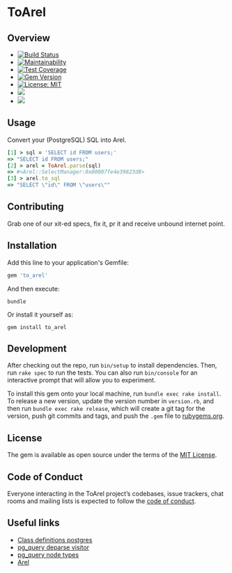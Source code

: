 # ToArel

## Overview

- [![Build Status](https://travis-ci.com/mvgijssel/to_arel.svg?branch=master)](https://travis-ci.com/mvgijssel/to_arel)
- [![Maintainability](https://api.codeclimate.com/v1/badges/0d47a7de887eca86e136/maintainability)](https://codeclimate.com/github/mvgijssel/to_arel/maintainability)
- [![Test Coverage](https://api.codeclimate.com/v1/badges/0d47a7de887eca86e136/test_coverage)](https://codeclimate.com/github/mvgijssel/to_arel/test_coverage)
- [![Gem Version](https://badge.fury.io/rb/to_arel.svg)](https://badge.fury.io/rb/to_arel)
- [![License: MIT](https://img.shields.io/badge/License-MIT-yellow.svg)](https://opensource.org/licenses/MIT)
- ![](http://ruby-gem-downloads-badge.herokuapp.com/to_arel?type=total)
- ![](http://ruby-gem-downloads-badge.herokuapp.com/to_arel?label=downloads-current-version)

## Usage

Convert your (PostgreSQL) SQL into Arel.

```ruby
[1] > sql = 'SELECT id FROM users;'
=> "SELECT id FROM users;"
[2] > arel = ToArel.parse(sql)
=> #<Arel::SelectManager:0x00007fe4e39823d8>
[3] > arel.to_sql
=> "SELECT \"id\" FROM \"users\""
```

## Contributing

Grab one of our xit-ed specs, fix it, pr it and receive unbound internet point.

## Installation

Add this line to your application's Gemfile:

```ruby
gem 'to_arel'
```

And then execute:

```shell
bundle
```

Or install it yourself as:

```shell
gem install to_arel
```

## Development

After checking out the repo, run `bin/setup` to install dependencies.
Then, run `rake spec` to run the tests.
You can also run `bin/console` for an interactive prompt that will allow you to experiment.

To install this gem onto your local machine, run `bundle exec rake install`.
To release a new version, update the version number in `version.rb`,
and then run `bundle exec rake release`, which will create a git tag for the version,
push git commits and tags, and push the `.gem` file to [rubygems.org](https://rubygems.org).

## License

The gem is available as open source under the terms of the [MIT License](https://opensource.org/licenses/MIT).

## Code of Conduct

Everyone interacting in the ToArel project’s codebases, issue trackers,
chat rooms and mailing lists is expected to follow the
[code of conduct](https://github.com/[USERNAME]/to_arel/blob/master/CODE_OF_CONDUCT.md).

## Useful links

- [Class definitions postgres](https://doxygen.postgresql.org/)
- [pg_query deparse visitor](https://github.com/lfittl/pg_query/blob/master/lib/pg_query/deparse.rb)
- [pg_query node types](https://github.com/lfittl/pg_query/blob/master/lib/pg_query/node_types.rb)
- [Arel](https://github.com/rails/rails/tree/master/activerecord/lib/arel)
